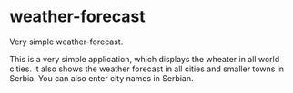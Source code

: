 # weather-forecast
Very simple weather-forecast. 

This is a very simple application, which displays the wheater in all world cities. It also shows the
weather forecast in all cities and smaller towns in Serbia. You can also enter city names in Serbian.
          
